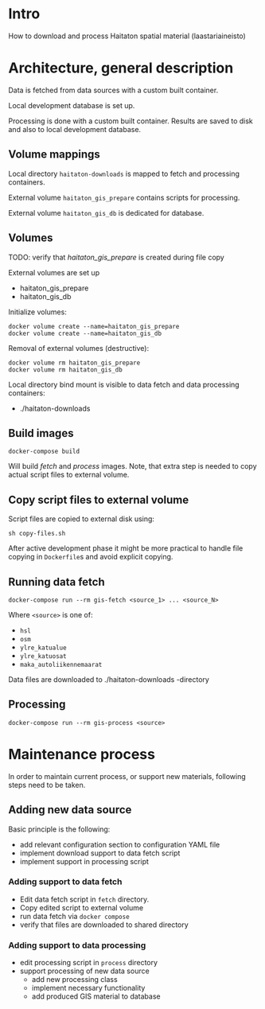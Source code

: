 # Intro

How to download and process Haitaton spatial material (laastariaineisto)

# Architecture, general description

Data is fetched from data sources with a custom built container.

Local development database is set up.

Processing is done with a custom built container. Results are saved to disk
and also to local development database.

## Volume mappings

Local directory `haitaton-downloads` is mapped to fetch and processing containers.

External volume `haitaton_gis_prepare` contains scripts for processing.

External volume `haitaton_gis_db` is dedicated for database.

## Volumes

TODO: verify that *haitaton_gis_prepare* is created during file copy

External volumes are set up
* haitaton_gis_prepare
* haitaton_gis_db

Initialize volumes:
```
docker volume create --name=haitaton_gis_prepare
docker volume create --name=haitaton_gis_db
```

Removal of external volumes (destructive):
```
docker volume rm haitaton_gis_prepare
docker volume rm haitaton_gis_db
```

Local directory bind mount is visible to data fetch and data processing containers:
* ./haitaton-downloads

## Build images

```
docker-compose build
```

Will build _fetch_ and _process_ images. Note, that extra step is needed
to copy actual script files to external volume.

## Copy script files to external volume

Script files are copied to external disk using:

```
sh copy-files.sh
```

After active development phase it might be more practical to handle file
copying in `Dockerfile`s and avoid explicit copying.

## Running data fetch

```
docker-compose run --rm gis-fetch <source_1> ... <source_N>
```
Where `<source>` is one of:
* `hsl`
* `osm`
* `ylre_katualue`
* `ylre_katuosat`
* `maka_autoliikennemaarat`

Data files are downloaded to ./haitaton-downloads -directory

## Processing

```
docker-compose run --rm gis-process <source>
```

# Maintenance process

In order to maintain current process, or support new materials, following
steps need to be taken.

## Adding new data source

Basic principle is the following:

* add relevant configuration section to configuration YAML file
* implement download support to data fetch script
* implement support in processing script

### Adding support to data fetch

* Edit data fetch script in `fetch` directory.
* Copy edited script to external volume
* run data fetch via `docker compose`
* verify that files are downloaded to shared directory

### Adding support to data processing

* edit processing script in `process` directory
* support processing of new data source
    * add new processing class
    * implement necessary functionality
    * add produced GIS material to database
